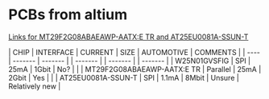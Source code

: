 # PCBs from altium
[Links for MT29F2G08ABAEAWP-AATX:E TR and AT25EU0081A-SSUN-T](https://curtin.sharepoint.com/:f:/r/sites/CurtinUndergraduateCubeSatTeam/Shared%20Documents/Technical%20Projects/Avionics%20Team/Sub-Divisions/Functional%20Flight%20Storage?csf=1&web=1&e=4LDl13)

| CHIP  | INTERFACE | CURRENT | SIZE | AUTOMOTIVE | COMMENTS |
| ---- | ------- | ------- | | ------- | | ------- | | ------- |
| W25N01GVSFIG  | SPI   | 25mA | 1Gbit | No? | |
| MT29F2G08ABAEAWP-AATX:E TR
  | Parallel   | 25mA | 2Gbit | Yes | |
| AT25EU0081A-SSUN-T
  | SPI   | 1.1mA | 8Mbit | Unsure | Relatively new |
